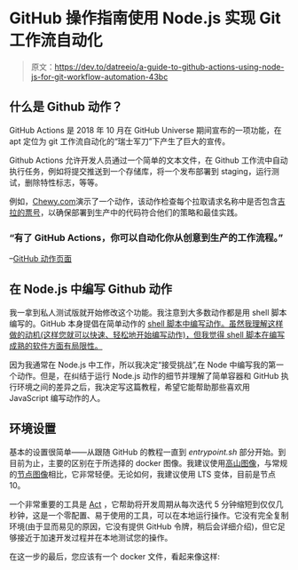 # GitHub 操作指南使用 Node.js 实现 Git 工作流自动化

> 原文：<https://dev.to/datreeio/a-guide-to-github-actions-using-node-js-for-git-workflow-automation-43bc>

## 什么是 Github 动作？

GitHub Actions 是 2018 年 10 月在 GitHub Universe 期间宣布的一项功能，在 apt 定位为 git 工作流自动化的“瑞士军刀”下产生了巨大的宣传。

Github Actions 允许开发人员通过一个简单的文本文件，在 Github 工作流中自动执行任务，例如将提交推送到一个存储库，将一个发布部署到 staging，运行测试，删除特性标志，等等。

例如，[Chewy.com](http://chewy.com/)演示了一个动作，该动作检查每个拉取请求名称中是否包含[吉拉的票号](https://vimeo.com/295656803)，以确保部署到生产中的代码符合他们的策略和最佳实践。

### “有了 GitHub Actions，你可以自动化你从创意到生产的工作流程。”

–[GitHub 动作页面](https://github.com/features/actions)

## 在 Node.js 中编写 Github 动作

我一拿到私人测试版就开始修改这个功能。我注意到大多数动作都是用 shell 脚本编写的。GitHub 本身提倡在简单动作的 [shell 脚本中编写动作。虽然我理解这样做的动机(这样您就可以快速、轻松地开始编写动作)，但我觉得 shell 脚本在编写成熟的软件方面有局限性。](https://developer.github.com/actions/creating-github-actions/creating-a-new-action/#using-shell-scripts-to-create-actions)

因为我通常在 Node.js 中工作，所以我决定“接受挑战”,在 Node 中编写我的第一个动作。但是，在纠结于运行 Node.js 动作的细节并理解了简单容器和 GitHub 执行环境之间的差异之后，我决定写这篇教程，希望它能帮助那些喜欢用 JavaScript 编写动作的人。

## 环境设置

基本的设置很简单——从跟随 GitHub 的教程一直到 *entrypoint.sh* 部分开始。到目前为止，主要的区别在于所选择的 docker 图像。我建议使用[高山图像](https://github.com/nodejs/docker-node/tree/90043cdde5057865b94fec447ce193fb46b69e18#nodealpine)，与常规的[节点图像](https://github.com/nodejs/docker-node/tree/90043cdde5057865b94fec447ce193fb46b69e18#nodealpine)相比，它非常轻便。无论如何，我建议使用 LTS 变体，目前是节点 10。

一个非常重要的工具是 [Act](https://github.com/nektos/act) ，它帮助将开发周期从每次迭代 5 分钟缩短到仅仅几秒钟，这是一个零配置、易于使用的工具，可以在本地运行操作。它没有完全复制环境(由于显而易见的原因，它没有提供 GitHub 令牌，稍后会详细介绍)，但它足够接近于加速开发过程并在本地测试您的操作。

在这一步的最后，您应该有一个 docker 文件，看起来像这样: